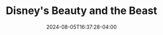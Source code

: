 ---
title: Disney's Beauty and the Beast
Theatre: Alhambra Theatre & Dining
Venue: Alhambra Theatre
Season: 2016
date: 2024-08-05T16:37:28-04:00
opening_date: 2016-06-15
closing_date: 2016-07-31
showtimes:
  - 2016-06-15 19:30:00
  - 2016-06-16 19:30:00
  - 2016-06-17 19:30:00
  - 2016-06-18 13:15:00
  - 2016-06-18 19:30:00
  - 2016-06-19 14:00:00
  - 2016-06-21 19:30:00
  - 2016-06-22 19:30:00
  - 2016-06-23 19:30:00
  - 2016-06-24 19:30:00
  - 2016-06-25 13:15:00
  - 2016-06-25 19:30:00
  - 2016-06-26 14:00:00
  - 2016-06-28 19:30:00
  - 2016-06-29 19:30:00
  - 2016-06-30 19:30:00
  - 2016-07-01 19:30:00
  - 2016-07-02 13:15:00
  - 2016-07-02 19:30:00
  - 2016-07-03 14:00:00
  - 2016-07-05 19:30:00
  - 2016-07-06 19:30:00
  - 2016-07-07 19:30:00
  - 2016-07-08 19:30:00
  - 2016-07-09 13:15:00
  - 2016-07-09 19:30:00
  - 2016-07-10 14:00:00
  - 2016-07-12 19:30:00
  - 2016-07-13 19:30:00
  - 2016-07-14 19:30:00
  - 2016-07-15 19:30:00
  - 2016-07-16 13:15:00
  - 2016-07-16 19:30:00
  - 2016-07-17 14:00:00
  - 2016-07-19 19:30:00
  - 2016-07-20 19:30:00
  - 2016-07-21 19:30:00
  - 2016-07-22 19:30:00
  - 2016-07-23 13:15:00
  - 2016-07-23 19:30:00
  - 2016-07-24 14:00:00
  - 2016-07-26 19:30:00
  - 2016-07-27 19:30:00
  - 2016-07-28 19:30:00
  - 2016-07-29 19:30:00
  - 2016-07-30 13:15:00
  - 2016-07-30 19:30:00
  - 2016-07-31 14:00:00
featured_image: 
featured_image_alt: 
featured_image_caption: 
featured_image_attr: 
featured_image_attr_link: 
playbill:
Website: 
Tickets: 
show_details: 
cast:
- Belle: Emily Stokes
- Lefou: Jason Nettle 
- Gaston: Tony Lawson
- Silly girls: 
  - Rachel Schimenti
  - Taylor Habershaw
  - Sophie Luedi 
- Maurice: Robert Lydiard
- Cogsworth: Eric DeCicco
- Lumiere: Brian Beach
- Babette: Katie Nettle
- Mrs. Potts: Lisa Valdini Booth
- Chip: Harrison Davey
- Beast: Peter Joshua 
- Madame de la Grande Bouche: Krista Severeid
- Monsieur D’Arque: Kenneth Uibel 
- Eggman/Prince: Melvin Edward Nash 
- Baker: Travis Gerald Young
- Bookseller: Peter Jackson
- Milkman/Carpet: Micheal Lomeka
understudies:
- Belle: Katie Nettle
- Beast: Peter Jackson
- Gaston/Lumiere: Mel Nash
- Cogsworth/Maurice: Travis Young
- Mrs. Potts/Madame de la Grande Bouche: Rachel Schimenti
- Babette: Taylor Habershaw
crew:
- Director: Tod Booth 
- Choreographer: James Kinney
- Musical Director: Cathy Murphy Giddens 
- Stage Manager: Patti Eyler 
- Assistant Stage Manager: Jason Nettle
- Dance Captain: Brian Beach 
- Costume Designers: 
  - Camala Pitts
  - Dorinda Quiles
- Set Designers: 
  - Dave Dionne
  - Ian Black
- Lighting Designer: Tobias Evans
- Sound Deisgner: Andrew Crews
- Technical Director/Designer: Dave Dionne 
- Company Manager: Lisa Valdoni Booth
- Wig Design: Patty Pitts
- Wardrobe Supervisor: Makenzie Vaughan
- Props: Patti Eyler
orchestra:
genres: 
Description: 
Reviews:
- "Alhambra's 'Beauty and the Beast' proves poignantly entertaining": https://www.jacksonville.com/story/entertainment/local/2016/06/23/alhambras-beauty-and-beast-proves-poignantly-entertaining/15714646007/
- "Review: Alhambra brings ‘tale as old as time’ to life in ‘Beauty and the Beast’": https://www.pontevedrarecorder.com/stories/review,1480
---